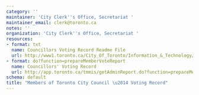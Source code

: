 ```yaml
---
category: ''
maintainer: 'City Clerk''s Office, Secretariat '
maintainer_email: clerk@toronto.ca
notes: ''
organization: 'City Clerk''s Office, Secretariat '
resources:
- format: txt
  name: Councillors Voting Record Readme File
  url: http://www1.toronto.ca/City_Of_Toronto/Information_&_Technology/Open_Data/Data_Sets/Assets/Files/CouncillorsVotingRecordReadme.txt.txt
- format: do?function=prepareMemberVoteReport
  name: Councillors' Voting Record
  url: http://app.toronto.ca/tmmis/getAdminReport.do?function=prepareMemberVoteReport
schema: default
title: "Members of Toronto City Council \u2014 Voting Record"
---
```

